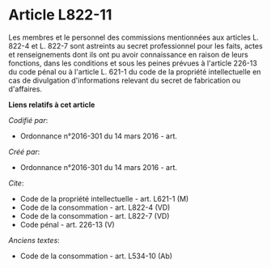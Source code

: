 # Article L822-11

Les membres et le personnel des commissions mentionnées aux articles L. 822-4 et L. 822-7 sont astreints au secret
professionnel pour les faits, actes et renseignements dont ils ont pu avoir connaissance en raison de leurs fonctions, dans
les conditions et sous les peines prévues à l'article 226-13 du code pénal ou à l'article L. 621-1 du code de la propriété
intellectuelle en cas de divulgation d'informations relevant du secret de fabrication ou d'affaires.

**Liens relatifs à cet article**

_Codifié par_:

  - Ordonnance n°2016-301 du 14 mars 2016 - art.

_Créé par_:

  - Ordonnance n°2016-301 du 14 mars 2016 - art.

_Cite_:

  - Code de la propriété intellectuelle - art. L621-1 (M)
  - Code de la consommation - art. L822-4 (VD)
  - Code de la consommation - art. L822-7 (VD)
  - Code pénal - art. 226-13 (V)

_Anciens textes_:

  - Code de la consommation - art. L534-10 (Ab)
